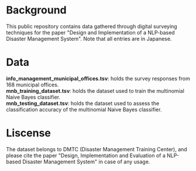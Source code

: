 <h1>Background</h1>
This public repository contains data gathered through digital surveying techniques for the paper "Design and Implementation of a NLP-based Disaster Management System". Note that all entries are in Japanese.

<h1>Data</h1>
<b>info_management_municipal_offices.tsv</b>: holds the survey responses from 168 municipal offices.</br>
<b>mnb_training_dataset.tsv</b>: holds the dataset used to train the multinomial Naive Bayes classifier.</br>
<b>mnb_testing_dataset.tsv</b>: holds the dataset used to assess the classification accuracy of the multinomial Naive Bayes classifier.

<h1>Liscense</h1>
The dataset belongs to DMTC (Disaster Management Training Center), and please cite the paper "Design, Implementation and Evaluation of a NLP-based Disaster Management System" in case of any usage.
